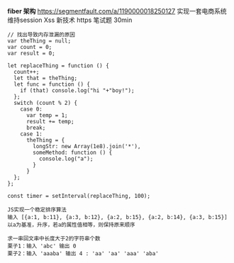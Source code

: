 **fiber 架构** https://segmentfault.com/a/1190000018250127
实现一套电商系统 维持session
Xss
新技术
https
笔试题 30min
~~~
// 找出导致内存泄漏的原因
var theThing = null;
var count = 0;
var result = 0;

let replaceThing = function () {
  count++;
  let that = theThing;
  let func = function () {
    if (that) console.log("hi "+"boy!");
  };
  switch (count % 2) {
    case 0:
      var temp = 1;
      result += temp;
      break;
    case 1:
      theThing = {
        longStr: new Array(1e8).join('*'),
        someMethod: function () {
          console.log("a");
        }
      }
  };
};

const timer = setInterval(replaceThing, 100);
~~~

~~~
JS实现一个稳定排序算法
输入 [{a:1, b:11}, {a:3, b:12}, {a:2, b:15}, {a:2, b:14}, {a:3, b:15}]
以a为基准，升序，若a的属性值相等，则保持原来顺序
~~~

~~~
求一串回文串中长度大于2的字符串个数
栗子1：输入 'abc' 输出 0
栗子2：输入 'aaaba' 输出 4 : 'aa' 'aa' 'aaa' 'aba'
~~~